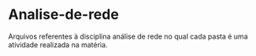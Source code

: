 # Analise-de-rede
Arquivos referentes à disciplina análise de rede no qual cada pasta é uma atividade realizada na matéria.
